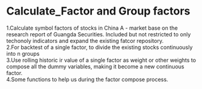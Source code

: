 # Calculate_Factor and Group factors
1.Calculate symbol factors of stocks in China A - market base on the research report of Guangda Securities. Included but not restricted to only techonoly indicators and expand the existing fatcor repository.            
2.For backtest of a single factor, to divide the existing stocks continuously into n groups             
3.Use rolling historic ir value of a single factor as weight or other weights to compose all the dummy variables, making it become a new continuous factor.        
4.Some functions to help us during the factor compose process.
